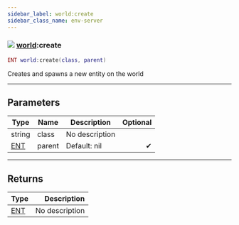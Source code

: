 ```yaml
---
sidebar_label: world:create
sidebar_class_name: env-server
---
```


### ![](/img/wiki/server.png) [world](../world/README.md):create

```lua
ENT world:create(class, parent)
```

Creates and spawns a new entity on the world<br/>

-----------------
## Parameters

| Type   | Name | Description | Optional |
| ------ | ---- | ----------- | -------: |
| string | class | No description |   |
| [ENT](../ent/README.md) | parent | Default: nil | ✔ |

-----------------
## Returns

| Type   | Description |
| ------ | ----------: |
| [ENT](../ent/README.md) | No description |
